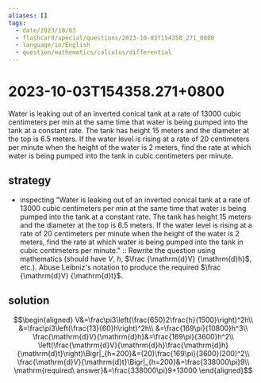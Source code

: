 ```yaml
---
aliases: []
tags:
  - date/2023/10/03
  - flashcard/special/questions/2023-10-03T154358_271_0800
  - language/in/English
  - question/mathematics/calculus/differential
---
```


# 2023-10-03T154358.271+0800

Water is leaking out of an inverted conical tank at a rate of 13000 cubic centimeters per min at the same time that water is being pumped into the tank at a constant rate. The tank has height 15 meters and the diameter at the top is 6.5 meters. If the water level is rising at a rate of 20 centimeters per minute when the height of the water is 2 meters, find the rate at which water is being pumped into the tank in cubic centimeters per minute.

## strategy

- inspecting "Water is leaking out of an inverted conical tank at a rate of 13000 cubic centimeters per min at the same time that water is being pumped into the tank at a constant rate. The tank has height 15 meters and the diameter at the top is 6.5 meters. If the water level is rising at a rate of 20 centimeters per minute when the height of the water is 2 meters, find the rate at which water is being pumped into the tank in cubic centimeters per minute." :: Rewrite the question using mathematics (should have $V$, $h$, $\frac {\mathrm{d}V} {\mathrm{d}h}$, etc.). Abuse Leibniz's notation to produce the required $\frac {\mathrm{d}V} {\mathrm{d}t}$. <!--SR:!2024-07-14,9,270-->

## solution

$$\begin{aligned}
V&=\frac\pi3\left(\frac{650}2\frac{h}{1500}\right)^2h\\
&=\frac\pi3\left(\frac{13}{60}h\right)^2h\\
&=\frac{169\pi}{10800}h^3\\
\frac{\mathrm{d}V}{\mathrm{d}h}&=\frac{169\pi}{3600}h^2\\
\left(\frac{\mathrm{d}V}{\mathrm{d}h}\frac{\mathrm{d}h}{\mathrm{d}t}\right)\Bigr|_{h=200}&=(20)\frac{169\pi}{3600}(200)^2\\
\frac{\mathrm{d}V}{\mathrm{d}t}\Bigr|_{h=200}&=\frac{338000\pi}9\\
\mathrm{required\ answer}&=\frac{338000\pi}9+13000
\end{aligned}$$
